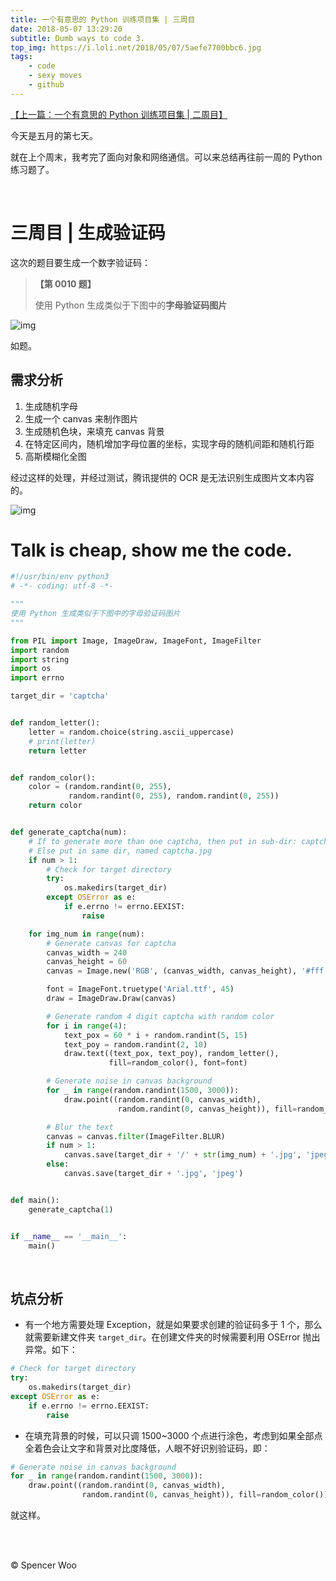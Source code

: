 ```yaml
---
title: 一个有意思的 Python 训练项目集 | 三周目
date: 2018-05-07 13:29:20
subtitle: Dumb ways to code 3.
top_img: https://i.loli.net/2018/05/07/5aefe7700bbc6.jpg
tags:
    - code
    - sexy moves
    - github
---
```


[【上一篇：一个有意思的 Python 训练项目集 | 二周目】](https://spencerwoo.com/2018/04/28/PythonTwo/)

今天是五月的第七天。

就在上个周末，我考完了面向对象和网络通信。可以来总结再往前一周的 Python 练习题了。

<br>

# 三周目 | 生成验证码

这次的题目要生成一个数字验证码：

> **【第 0010 题】**
>
> 使用 Python 生成类似于下图中的**字母验证码图片**

![img](https://i.loli.net/2018/05/07/5aefe95386bec.jpg)

如题。

## 需求分析

1. 生成随机字母
2. 生成一个 canvas 来制作图片
3. 生成随机色块，来填充 canvas 背景
4. 在特定区间内，随机增加字母位置的坐标，实现字母的随机间距和随机行距
5. 高斯模糊化全图

经过这样的处理，并经过测试，腾讯提供的 OCR 是无法识别生成图片文本内容的。

![img](https://i.loli.net/2018/05/07/5aefee4fa007a.gif)



# Talk is cheap, show me the code.

```python
#!/usr/bin/env python3
# -*- coding: utf-8 -*-

"""
使用 Python 生成类似于下图中的字母验证码图片
"""

from PIL import Image, ImageDraw, ImageFont, ImageFilter
import random
import string
import os
import errno

target_dir = 'captcha'


def random_letter():
    letter = random.choice(string.ascii_uppercase)
    # print(letter)
    return letter


def random_color():
    color = (random.randint(0, 255),
             random.randint(0, 255), random.randint(0, 255))
    return color


def generate_captcha(num):
    # If to generate more than one captcha, then put in sub-dir: captcha/*.jpg
    # Else put in same dir, named captcha.jpg
    if num > 1:
        # Check for target directory
        try:
            os.makedirs(target_dir)
        except OSError as e:
            if e.errno != errno.EEXIST:
                raise

    for img_num in range(num):
        # Generate canvas for captcha
        canvas_width = 240
        canvas_height = 60
        canvas = Image.new('RGB', (canvas_width, canvas_height), '#fff')

        font = ImageFont.truetype('Arial.ttf', 45)
        draw = ImageDraw.Draw(canvas)

        # Generate random 4 digit captcha with random color
        for i in range(4):
            text_pox = 60 * i + random.randint(5, 15)
            text_poy = random.randint(2, 10)
            draw.text((text_pox, text_poy), random_letter(),
                      fill=random_color(), font=font)

        # Generate noise in canvas background
        for _ in range(random.randint(1500, 3000)):
            draw.point((random.randint(0, canvas_width),
                        random.randint(0, canvas_height)), fill=random_color())

        # Blur the text
        canvas = canvas.filter(ImageFilter.BLUR)
        if num > 1:
            canvas.save(target_dir + '/' + str(img_num) + '.jpg', 'jpeg')
        else:
            canvas.save(target_dir + '.jpg', 'jpeg')


def main():
    generate_captcha(1)


if __name__ == '__main__':
    main()

```

<br>

## 坑点分析

- 有一个地方需要处理 Exception，就是如果要求创建的验证码多于 1 个，那么就需要新建文件夹 `target_dir`。在创建文件夹的时候需要利用 OSError 抛出异常。如下：

```python
# Check for target directory
try:
    os.makedirs(target_dir)
except OSError as e:
    if e.errno != errno.EEXIST:
        raise
```

- 在填充背景的时候，可以只调 1500~3000 个点进行涂色，考虑到如果全部点全着色会让文字和背景对比度降低，人眼不好识别验证码，即：

```python
# Generate noise in canvas background
for _ in range(random.randint(1500, 3000)):
    draw.point((random.randint(0, canvas_width),
                random.randint(0, canvas_height)), fill=random_color())
```

就这样。

<br>

<br>


© Spencer Woo

